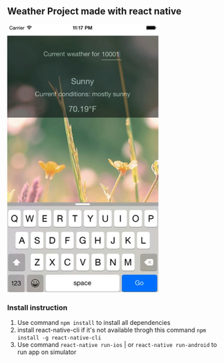 ## Weather Project made with react native
![app screenshot](./screenshot.png)
### Install instruction
1. Use command `npm install` to install all dependencies
2. install react-native-cli if it's not available throgh this command `npm install -g react-native-cli`
3. Use command `react-native run-ios` | or `react-native run-android` to run app on simulator

